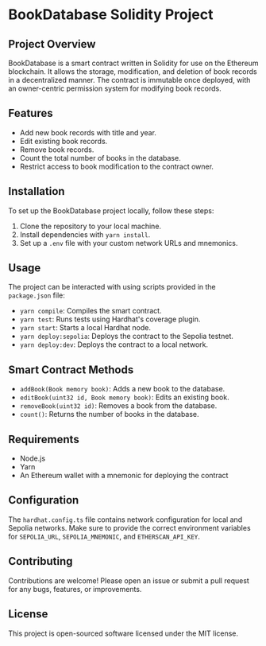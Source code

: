 # BookDatabase Solidity Project

## Project Overview

BookDatabase is a smart contract written in Solidity for use on the Ethereum blockchain. It allows the storage, modification, and deletion of book records in a decentralized manner. The contract is immutable once deployed, with an owner-centric permission system for modifying book records.

## Features

- Add new book records with title and year.
- Edit existing book records.
- Remove book records.
- Count the total number of books in the database.
- Restrict access to book modification to the contract owner.

## Installation

To set up the BookDatabase project locally, follow these steps:

1. Clone the repository to your local machine.
2. Install dependencies with `yarn install`.
3. Set up a `.env` file with your custom network URLs and mnemonics.

## Usage

The project can be interacted with using scripts provided in the `package.json` file:

- `yarn compile`: Compiles the smart contract.
- `yarn test`: Runs tests using Hardhat's coverage plugin.
- `yarn start`: Starts a local Hardhat node.
- `yarn deploy:sepolia`: Deploys the contract to the Sepolia testnet.
- `yarn deploy:dev`: Deploys the contract to a local network.

## Smart Contract Methods

- `addBook(Book memory book)`: Adds a new book to the database.
- `editBook(uint32 id, Book memory book)`: Edits an existing book.
- `removeBook(uint32 id)`: Removes a book from the database.
- `count()`: Returns the number of books in the database.

## Requirements

- Node.js
- Yarn
- An Ethereum wallet with a mnemonic for deploying the contract

## Configuration

The `hardhat.config.ts` file contains network configuration for local and Sepolia networks. Make sure to provide the correct environment variables for `SEPOLIA_URL`, `SEPOLIA_MNEMONIC`, and `ETHERSCAN_API_KEY`.

## Contributing

Contributions are welcome! Please open an issue or submit a pull request for any bugs, features, or improvements.

## License

This project is open-sourced software licensed under the MIT license.
